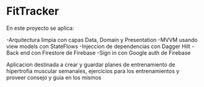 # FitTracker

En este proyecto se aplica:

-Arquitectura limpia con capas Data, Domain y Presentation
-MVVM usando view models con StateFlows
-Injeccion de dependencias con Dagger Hilt 
-Back end con Firestore de Firebase
-Sign in con Google auth de Firebase

Aplicacion destinada a crear y guardar planes de entrenamiento de hipertrofia muscular semanales,
ejercicios para los entrenamientos y proveer consejo y guia en los mismos
